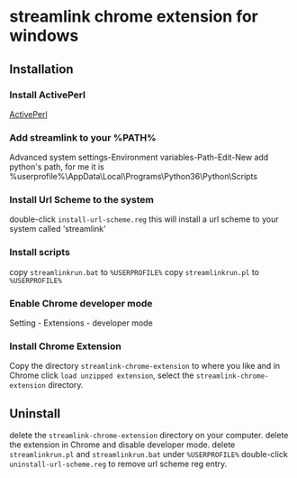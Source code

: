 # streamlink chrome extension for windows
## Installation
### Install ActivePerl
[ActivePerl](http://www.activestate.com/activeperl/downloads)

### Add streamlink to your %PATH%

Advanced system settings-Environment variables-Path-Edit-New
add python's path, for me it is %userprofile%\\AppData\\Local\\Programs\\Python36\\Python\\Scripts

### Install Url Scheme to the system

double-click `install-url-scheme.reg`
this will install a url scheme to your system called 'streamlink'

### Install scripts

copy `streamlinkrun.bat` to `%USERPROFILE%`
copy `streamlinkrun.pl` to `%USERPROFILE%`

### Enable Chrome developer mode
Setting - Extensions - developer mode

### Install Chrome Extension
Copy the directory `streamlink-chrome-extension` to where you like and in Chrome click `load unzipped extension`, select the `streamlink-chrome-extension` directory.

## Uninstall
delete the `streamlink-chrome-extension` directory on your computer.
delete the extension in Chrome and disable developer mode.
delete `streamlinkrun.pl` and `streamlinkrun.bat` under `%USERPROFILE%`
double-click `uninstall-url-scheme.reg` to remove url scheme reg entry.
